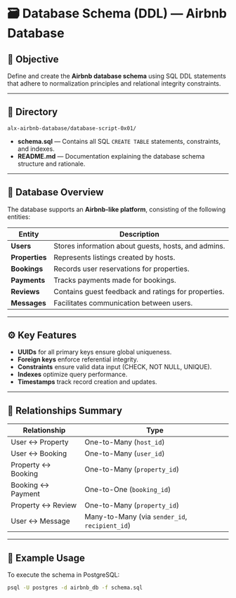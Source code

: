 # 🗃️ Database Schema (DDL) — Airbnb Database

## 🎯 Objective

Define and create the **Airbnb database schema** using SQL DDL statements that adhere to normalization principles and relational integrity constraints.

---

## 📁 Directory

`alx-airbnb-database/database-script-0x01/`

- **schema.sql** — Contains all SQL `CREATE TABLE` statements, constraints, and indexes.
- **README.md** — Documentation explaining the database schema structure and rationale.

---

## 🧩 Database Overview

The database supports an **Airbnb-like platform**, consisting of the following entities:

| Entity         | Description                                         |
| -------------- | --------------------------------------------------- |
| **Users**      | Stores information about guests, hosts, and admins. |
| **Properties** | Represents listings created by hosts.               |
| **Bookings**   | Records user reservations for properties.           |
| **Payments**   | Tracks payments made for bookings.                  |
| **Reviews**    | Contains guest feedback and ratings for properties. |
| **Messages**   | Facilitates communication between users.            |

---

## ⚙️ Key Features

- **UUIDs** for all primary keys ensure global uniqueness.
- **Foreign keys** enforce referential integrity.
- **Constraints** ensure valid data input (CHECK, NOT NULL, UNIQUE).
- **Indexes** optimize query performance.
- **Timestamps** track record creation and updates.

---

## 🧠 Relationships Summary

| Relationship       | Type                                           |
| ------------------ | ---------------------------------------------- |
| User ↔ Property    | One-to-Many (`host_id`)                        |
| User ↔ Booking     | One-to-Many (`user_id`)                        |
| Property ↔ Booking | One-to-Many (`property_id`)                    |
| Booking ↔ Payment  | One-to-One (`booking_id`)                      |
| Property ↔ Review  | One-to-Many (`property_id`)                    |
| User ↔ Message     | Many-to-Many (via `sender_id`, `recipient_id`) |

---

## 🧱 Example Usage

To execute the schema in PostgreSQL:

```bash
psql -U postgres -d airbnb_db -f schema.sql
```
